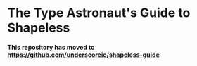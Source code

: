 # The Type Astronaut's Guide to Shapeless

**This repository has moved to https://github.com/underscoreio/shapeless-guide**
